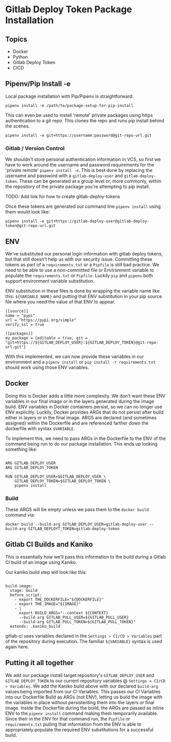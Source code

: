 <!--
 Copyright 2021, Duke Institute for Health Innovation (DIHI), Duke University School of Medicine, Durham NC. All Rights Reserved.
-->

# Gitlab Deploy Token Package Installation

## Topics

  - Docker
  - Python
  - Gitlab Deploy Token
  - CICD

## Pipenv/Pip Install -e

Local package installation with Pip/Pipenv is straightforward:

`pipenv install -e /path/to/package-setup-for-pip-install`

This can even be used to install 'remote' private packages using https authentication to a git repo.  This clones the repo and runs pip install behind the scenes.

`pipenv install -e git+https://username:password@git-repo-url.git`

### Gitlab / Version Control

We shouldn't store personal authentication information in VCS, so first we have to work around the username and password requirements for the 'private remote' `pipenv install -e`.  This is best done by replacing the username and password with a `gitlab-deploy-user` and `gitlab-deploy-token`.  These can be generated at a group level or, more commonly, within the repository of the private package you're attempting to pip install.

TODO: Add link for how to create gitlab-deploy-tokens

Once these tokens are generated our command line `pipenv install` using them would look like:

`pipenv install -e git+https://gitlab-deploy-user@gitlab-deploy-token@git-repo-url.git`

## ENV

We've substituted our personal login information with gitlab deploy tokens, but that still doesn't help us with our security issue.  Committing these tokens as part of a `requirements.txt` or a `Pipfile` is still bad practice.  We need to be able to use a non-committed file or Environment variable to populate the `requirements.txt` or `Pipfile`.  Luckily `pip` and `pipenv` both support environment variable substitution.

ENV substitution in these files is done by wrapping the variable name like this: `${VARIABLE_NAME}` and putting that ENV substitution in your pip source file where you need the value of that ENV to appear.

```# Pipfile
[[source]]
name = "pypi"
url = "https://pypi.org/simple"
verify_ssl = true

[[packages]]
my_package = {editable = true, git = "git+https://${GITLAB_DEPLOY_USER}:${GITLAB_DEPLOY_TOKEN}@git-repo-url.git"}
```

With this implemented, we can now provide these variables in our environment and a `pipenv install` or `pip install -r requirements.txt` should work using those ENV variables.

## Docker

Doing this is Docker adds a little more complexity.  We don't want these ENV variables in our final image or in the layers generated during the image build.  ENV variables in Docker containers persist, so we can no longer use ENV explicitly.  Luckily, Docker provides ARGs that do not persist after build either in layers or in the final image.  ARGS are declared (and sometimes assigned) within the Dockerfile and are referenced farther down the dockerfile with syntax `$VARIABLE`.

To implement this, we need to pass ARGs in the Dockerfile to the ENV of the command being run to do our package installation. This ends up looking something like:

```# Dockerfile

ARG GITLAB_DEPLOY_USER
ARG GITLAB_DEPLOY_TOKEN

RUN GITLAB_DEPLOY_USER=$GITLAB_DEPLOY_USER \
    GITLAB_DEPLOY_TOKEN=$GITLAB_DEPLOY_TOKEN \
    pipenv install
```

### Build

These ARGS will be empty unless we pass them to the `docker build` command via:

`docker build --build-arg GITLAB_DEPLOY_USER=gitlab-deploy-user --build-arg GITLAB_DEPLOYT_TOKEN=gitlab-deploy-token`

## Gitlab CI Builds and Kaniko

This is essentially how we'll pass this information to the build during a Gitlab CI build of an image using Kaniko.

Our kaniko build step will look like this:

```# .gitlab-ci.yml

build-image:
  stage: build
  before_script:
    - export THE_DOCKERFILE="${DOCKERFILE}"
    - export THE_IMAGE="${IMAGE}"
    - |
      export BUILD_ARGS="--context ${CONTEXT}
      --build-arg GITLAB_PULL_USER=${GITLAB_PULL_USER}
      --build-arg GITLAB_PULL_TOKEN=${GITLAB_PULL_TOKEN}"
  extends: .kaniko_build
```

gitlab-ci uses variables declared in the `Settings > CI/CD > Variables` part of the repository during execution. The familiar `${VARIABLE}` syntax is used again here.  

## Putting it all together

We add our package install target repository's `GITLAB_DEPLOY_USER` and `GITLAB_DEPLOY_TOKEN` to our current repository variables @ `Settings > CI/CD > Variables`. We add the Kaniko build above with our declared `build-arg` values being imported from our CI Variables. This passes our CI Variables into our Dockerfile Build as ARGs (not ENV), letting us build the image with the variables in place without persistenting them into the layers or final image.  Inside the Dockerfile during the build, the ARGs are passed as inline ENV to the `pipenv install` command making them temporarily available.  Since their in the ENV for that command run, the `Pipfile` or `requirements.txt` pulling that information from the ENV is able to appropriately populate the required ENV substitutions for a successful build.
